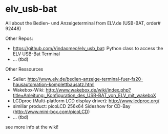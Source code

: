 elv_usb-bat
===========

All about the Bedien- und Anzeigeterminal from ELV.de (USB-BAT, order# 92448)

Other Repos:
 - https://github.com/Vindaomeo/elv_usb_bat: Python class to access the ELV USB-Bat Terminal
 - ... (tbd)

Other Ressources
 - Seller: http://www.elv.de/bedien-anzeige-terminal-fuer-fs20-hausautomation-komplettbausatz.html
 - Wakebox-Wiki: http://www.wakebox.de/wiki/index.php?title=Anleitung:_Konfiguration_des_USB-BAT_von_ELV_mit_wakeboX
 - LCDproc (Multi-platform LCD display driver): http://www.lcdproc.org/
 - similiar product: picoLCD 256x64 Sideshow for CD-Bay (http://www.mini-box.com/picoLCD)
 - ... (tbd)

see more info at the wiki!
